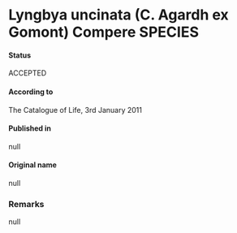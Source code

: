 Lyngbya uncinata (C. Agardh ex Gomont) Compere SPECIES
=======

#### Status
ACCEPTED

#### According to
The Catalogue of Life, 3rd January 2011

#### Published in
null

#### Original name
null

### Remarks
null